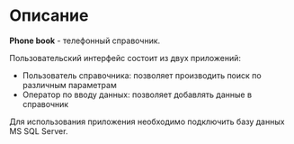 # Описание
**Phone book** - телефонный справочник.

Пользовательский интерфейс состоит из двух приложений:
- Пользователь справочника: позволяет производить поиск по различным параметрам
- Оператор по вводу данных: позволяет добавлять данные в справочник

Для использования приложения необходимо подключить базу данных MS SQL Server.